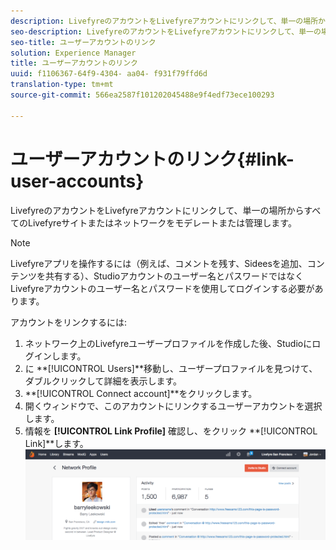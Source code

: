 ```yaml
---
description: LivefyreのアカウントをLivefyreアカウントにリンクして、単一の場所からすべてのLivefyreサイトまたはネットワークをモデレートまたは管理します。
seo-description: LivefyreのアカウントをLivefyreアカウントにリンクして、単一の場所からすべてのLivefyreサイトまたはネットワークをモデレートまたは管理します。
seo-title: ユーザーアカウントのリンク
solution: Experience Manager
title: ユーザーアカウントのリンク
uuid: f1106367-64f9-4304- aa04- f931f79ffd6d
translation-type: tm+mt
source-git-commit: 566ea2587f101202045488e9f4edf73ece100293

---
```



# ユーザーアカウントのリンク{#link-user-accounts}

LivefyreのアカウントをLivefyreアカウントにリンクして、単一の場所からすべてのLivefyreサイトまたはネットワークをモデレートまたは管理します。

>[!NOTE]
>
>Livefyreアプリを操作するには（例えば、コメントを残す、Sideesを追加、コンテンツを共有する）、Studioアカウントのユーザー名とパスワードではなくLivefyreアカウントのユーザー名とパスワードを使用してログインする必要があります。

アカウントをリンクするには:

1. ネットワーク上のLivefyreユーザープロファイルを作成した後、Studioにログインします。
1. に **[!UICONTROL Users]**移動し、ユーザープロファイルを見つけて、ダブルクリックして詳細を表示します。
1. **[!UICONTROL Connect account]**をクリックします。
1. 開くウィンドウで、このアカウントにリンクするユーザーアカウントを選択します。
1. 情報を **[!UICONTROL Link Profile]** 確認し、をクリック **[!UICONTROL Link]**します。 ![](assets/UsersConnectAccount-1024x311.png)

